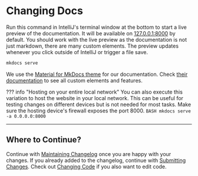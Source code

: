 # Changing Docs
Run this command in IntelliJ's terminal window at the bottom to start a live preview of the documentation.
It will be available on [127.0.0.1:8000](http://127.0.0.1:8000/) by default.
You should work with the live preview as the documentation is not just markdown, there are many custom elements.
The preview updates whenever you click outside of IntelliJ or trigger a file save.

```bash 
mkdocs serve
```

We use the [Material for MkDocs theme](https://squidfunk.github.io/mkdocs-material/) for our documentation.
Check [their documentation](https://squidfunk.github.io/mkdocs-material/) to see all custom elements and features.

??? info "Hosting on your entire local network"
    You can also execute this variation to host the website in your local network.
    This can be useful for testing changes on different devices but is not needed for most tasks.
    Make sure the hosting device's firewall exposes the port 8000.
    ```BASH
    mkdocs serve -a 0.0.0.0:8000
    ```




---
## Where to Continue?
Continue with [Maintaining Changelog](../Maintaining-Changelog.md) once you are happy with your changes.
If you already added to the changelog, continue with [Submitting Changes](../Submitting-Changes.md).
Check out [Changing Code](../Code/index.md) if you also want to edit code.
